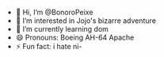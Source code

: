 - 👋 Hi, I’m @BonoroPeixe
- 👀 I’m interested in Jojo's bizarre adventure
- 🌱 I’m currently learning dom
- 😄 Pronouns: Boeing AH-64 Apache
- ⚡ Fun fact: i hate ni-

<!---
BonoroPeixe/BonoroPeixe is a ✨ special ✨ repository because its `README.md` (this file) appears on your GitHub profile.
You can click the Preview link to take a look at your changes.
--->
